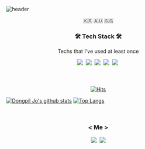 ![header](https://capsule-render.vercel.app/api?type=soft&color=auto&height=150&section=header&text=DongpilJo&fontSize=70&animation=twinkling)

<p align="center">🇰🇷 🇦🇺 🇸🇬</p>

<h3 align="center">🛠 Tech Stack 🛠</h3>

<p align="center"> Techs that I've used at least once </p>

<p align="center">
  <img src="https://img.shields.io/badge/Python-3766AB?style=flat-square&logo=Python&logoColor=white"/></a>&nbsp 
  <img src="https://img.shields.io/badge/Javascript-ffb13b?style=flat-square&logo=javascript&logoColor=white"/></a>&nbsp 
  <img src="https://img.shields.io/badge/css-1572B6?style=flat-square&logo=css3&logoColor=white"/></a>&nbsp 
  <img src="https://img.shields.io/badge/vite-1572B6?style=flat-square&logo=css3&logoColor=white"/></a>&nbsp
  <img src="https://img.shields.io/badge/vercel-1572B6?style=flat-square&logo=css3&logoColor=white"/></a>&nbsp
</p>

<br>

<h3 align="center"></h3>

<div align=center>
	
[![Hits](https://hits.seeyoufarm.com/api/count/incr/badge.svg?url=https%3A%2F%2Fgithub.com%2Feastfilmm&count_bg=%23020715&title_bg=%23020715&icon=openstreetmap.svg&icon_color=%23FFFFFF&title=Visitors&edge_flat=false)](https://hits.seeyoufarm.com)
  </div>

[![Dongpil Jo's github stats](https://github-readme-stats.vercel.app/api?username=KimKyuHoi)](https://github.com/anuraghazra/github-readme-stats)
[![Top Langs](https://github-readme-stats.vercel.app/api/top-langs/?username=DongpilJo&langs_count=4&layout=compact&theme=white)](https://eastfilmm.github.io/)
  
<br>


<h3 align="center"> < Me > </h3>
<p align="center">
  <a href="https://www.instagram.com/east_filmm/"><img src="https://img.shields.io/badge/Instagram-E4405F?style=flat-square&logo=Instagram&logoColor=white&link=https://www.instagram.com/east_filmm/"/></a>&nbsp
  <a href="mailto:ehdvlf001@naver.com"><img src="https://img.shields.io/badge/Gmail-d14836?style=flat-square&logo=Gmail&logoColor=white&link=ehdvlf001@naver.com"/></a>
</p>
<br>
